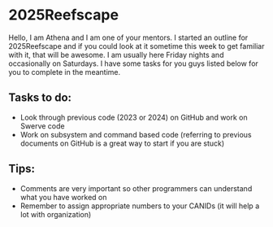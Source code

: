 # 2025Reefscape
Hello, I am Athena and I am one of your mentors. I started an outline for 2025Reefscape and if you could look at it sometime this week to get familiar with it, that will be awesome. I am usually here Friday nights and occasionally on Saturdays. I have some tasks for you guys listed below for you to complete in the meantime.
## Tasks to do:
- Look through previous code (2023 or 2024) on GitHub and work on Swerve code
- Work on subsystem and command based code (referring to previous documents on GitHub is a great way to start if you are stuck)
## Tips:
- Comments are very important so other programmers can understand what you have worked on
- Remember to assign appropriate numbers to your CANIDs (it will help a lot with organization)
